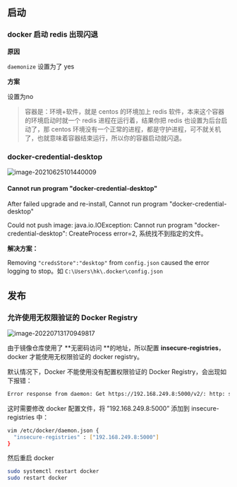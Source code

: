 ## 启动

### docker 启动 redis 出现闪退

**原因**

`daemonize` 设置为了 yes

**方案**

设置为no

> 容器是：环境+软件，就是 centos 的环境加上 redis 软件，本来这个容器的环境启动时就一个 redis 进程在运行着，结果你把 redis 也设置为后台启动了，那 centos 环境没有一个正常的进程，都是守护进程，可不就关机了，也就意味着容器结束运行，所以你的容器启动就闪退。



### docker-credential-desktop

![image-20210625101440009](https://img-note.langyastudio.com/20210625101440.png?x-oss-process=style/watermark)



#### Cannot run program "docker-credential-desktop"

After failed upgrade and re-install, Cannot run program "docker-credential-desktop"

Could not push image: java.io.IOException: Cannot run program "docker-credential-desktop": CreateProcess error=2, 系统找不到指定的文件。

**解决方案：**

Removing `"credsStore":"desktop"` from `config.json` caused the error logging to stop。如 `C:\Users\hk\.docker\config.json`



## 发布

### 允许使用无权限验证的 Docker Registry

![image-20220713170949817](https://img-note.langyastudio.com/202207131709858.png?x-oss-process=style/watermark)

由于镜像仓库使用了 **无密码访问 **的地址，所以配置 **insecure-registries**，docker 才能使用无权限验证的 docker registry。

默认情况下，Docker 不能使用没有配置权限验证的 Docker Registry，会出现如下报错：

```bash
Error response from daemon: Get https://192.168.249.8:5000/v2/: http: server gave HTTP response to HTTPS client
```

这时需要修改 docker 配置文件，将 ”192.168.249.8:5000” 添加到 insecure-registries 中：

```bash
vim /etc/docker/daemon.json {
  "insecure-registries" : ["192.168.249.8:5000"]
}
```

然后重启 docker

```bash
sudo systemctl restart docker 
sudo restart docker 
```
